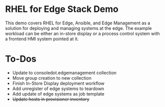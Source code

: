 # RHEL for Edge Stack Demo

This demo covers RHEL for Edge, Ansible, and Edge Management as a solution for deploying and managing systems at the edge. The example workload can be either an in-store display or a process control system with a frontend HMI system pointed at it.

# To-Dos
  
- Update to consoledot.edgemanagement collection
- Move group creation to new collection
- Finish In-Store Display deployment workflow
- Add unregister of edge systems to teardown
- Add update of edge systems as job template
- ~~Update hosts in provisioner inventory~~